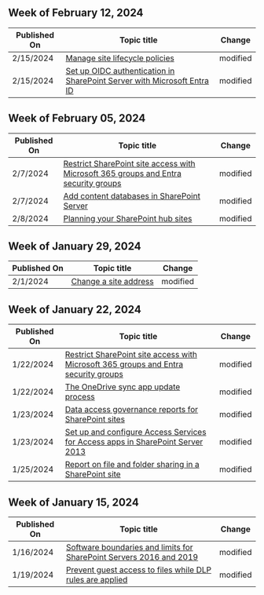 <!-- This file is generated automatically each week. Changes made to this file will be overwritten.-->



## Week of February 12, 2024


| Published On |Topic title | Change |
|------|------------|--------|
| 2/15/2024 | [Manage site lifecycle policies](/SharePoint/site-lifecycle-management) | modified |
| 2/15/2024 | [Set up OIDC authentication in SharePoint Server with Microsoft Entra ID](/SharePoint/security-for-sharepoint-server/set-up-oidc-auth-in-sharepoint-server-with-msaad) | modified |


## Week of February 05, 2024


| Published On |Topic title | Change |
|------|------------|--------|
| 2/7/2024 | [Restrict SharePoint site access with Microsoft 365 groups and Entra security groups](/SharePoint/restricted-access-control) | modified |
| 2/7/2024 | [Add content databases in SharePoint Server](/SharePoint/administration/add-a-content-database) | modified |
| 2/8/2024 | [Planning your SharePoint hub sites](/SharePoint/planning-hub-sites) | modified |


## Week of January 29, 2024


| Published On |Topic title | Change |
|------|------------|--------|
| 2/1/2024 | [Change a site address](/SharePoint/change-site-address) | modified |


## Week of January 22, 2024


| Published On |Topic title | Change |
|------|------------|--------|
| 1/22/2024 | [Restrict SharePoint site access with Microsoft 365 groups and Entra security groups](/SharePoint/restricted-access-control) | modified |
| 1/22/2024 | [The OneDrive sync app update process](/SharePoint/sync-client-update-process) | modified |
| 1/23/2024 | [Data access governance reports for SharePoint sites](/SharePoint/data-access-governance-reports) | modified |
| 1/23/2024 | [Set up and configure Access Services for Access apps in SharePoint Server 2013](/SharePoint/administration/set-up-and-configure-access-services-for-access-apps) | modified |
| 1/25/2024 | [Report on file and folder sharing in a SharePoint site](/SharePoint/sharing-reports) | modified |


## Week of January 15, 2024


| Published On |Topic title | Change |
|------|------------|--------|
| 1/16/2024 | [Software boundaries and limits for SharePoint Servers 2016 and 2019](/SharePoint/install/software-boundaries-limits-2019) | modified |
| 1/19/2024 | [Prevent guest access to files while DLP rules are applied](/SharePoint/sensitive-by-default) | modified |
